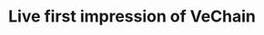 ---
guid: "DA49A196-6ADE-47AA-9226-F77843CDEFFC"
title: "Supply finance"
description: "Join William Entriken and Daniel Tedesco as they explore the intersection of NFTs and luxury goods, the challenges of transitioning from web2 to web3 development, and the potential of using web3 technology in supply chain finance. They also discuss the ERC-721 transfer event exception and the cheapest NFT platform for teaching kids."
itunes-explicit: false
itunes-episode: 31
itunes-episodeType: Full

# More info
youtube-full: https://youtu.be/fbXNCH50cIM
discussion: https://twitter.com/fulldecent/status/1544462753888436224

timeline:

seconds: 56
title: Luxury + NFT, what to use?
seconds: 304
title: How to go from Web2 dev to Web3?
seconds: 379
title: Q from Anand
seconds: 473
title: The ERC-721 transfer event exception
seconds: 796
title: Cheapest NFT platform to teach kids?
seconds: 1003
title: How much did Will play SMB1?
seconds: 1048
title: Tripping NFTs?
seconds: 1088
title: Web3 and supply chain finance?
seconds: 1854
title: Live first impression of VeChain

# File information
enclosure-url: "GET THIS EPISODE DATE AND NUMBER"
enclosure-length: NEED_FINAL_FILE_WITH_METADATA_FOR_THIS
enclosure-type: "audio/x-m4a"
itunes-duration: NEED_FINAL_FILE_WITH_METADATA_FOR_THIS
---
